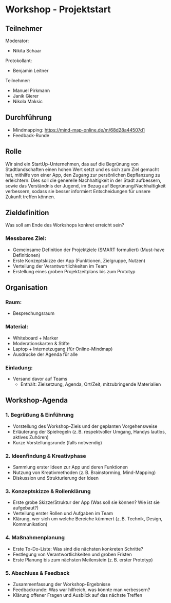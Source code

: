 # Workshop - Projektstart
## Teilnehmer
Moderator: 
- Nikita Schaar

Protokollant: 
- Benjamin Leitner

Teilnehmer:
- Manuel Pirkmann
- Janik Gierer
- Nikola Maksic

## Durchführung
- Mindmapping: https://mind-map-online.de/m/68d28a44507d1
- Feedback-Runde

## Rolle
Wir sind ein StartUp-Unternehmen, das auf die Begrünung von Stadtlandschaften einen hohen Wert setzt und es sich zum Ziel gemacht hat, mithilfe von einer App, den Zugang zur persönlichen Bepflanzung zu erleichtern. Dies soll die generelle Nachhaltigkeit in der Stadt aufbessern, sowie das Verständnis der Jugend, im Bezug auf Begrünung/Nachhaltigkeit verbessern, sodass sie besser informiert Entscheidungen für unsere Zukunft treffen können.

## Zieldefinition

Was soll am Ende des Workshops konkret erreicht sein?

### Messbares Ziel:

- Gemeinsame Definition der Projektziele (SMART formuliert) (Must-have Definitionen)
- Erste Konzeptskizze der App (Funktionen, Zielgruppe, Nutzen)
- Verteilung der Verantwortlichkeiten im Team
- Erstellung eines groben Projektzeitplans bis zum Prototyp

## Organisation

### Raum: 
- Besprechungsraum

### Material:
- Whiteboard + Marker
- Moderationskarten & Stifte
- Laptop + Internetzugang (für Online-Mindmap)
- Ausdrucke der Agenda für alle

### Einladung:
- Versand davor auf Teams
    - Enthält: Zielsetzung, Agenda, Ort/Zeit, mitzubringende Materialien

## Workshop-Agenda
### 1. Begrüßung & Einführung
- Vorstellung des Workshop-Ziels und der geplanten Vorgehensweise
- Erläuterung der Spielregeln (z. B. respektvoller Umgang, Handys lautlos, aktives Zuhören)
- Kurze Vorstellungsrunde (falls notwendig)

### 2. Ideenfindung & Kreativphase
- Sammlung erster Ideen zur App und deren Funktionen
- Nutzung von Kreativmethoden (z. B. Brainstorming, Mind-Mapping)
- Diskussion und Strukturierung der Ideen

### 3. Konzeptskizze & Rollenklärung
- Erste grobe Skizze/Struktur der App (Was soll sie können? Wie ist sie aufgebaut?)
- Verteilung erster Rollen und Aufgaben im Team
- Klärung, wer sich um welche Bereiche kümmert (z. B. Technik, Design, Kommunikation)

### 4. Maßnahmenplanung
- Erste To-Do-Liste: Was sind die nächsten konkreten Schritte?
- Festlegung von Verantwortlichkeiten und groben Fristen
- Erste Planung bis zum nächsten Meilenstein (z. B. erster Prototyp)

### 5. Abschluss & Feedback
- Zusammenfassung der Workshop-Ergebnisse
- Feedbackrunde: Was war hilfreich, was könnte man verbessern?
- Klärung offener Fragen und Ausblick auf das nächste Treffen